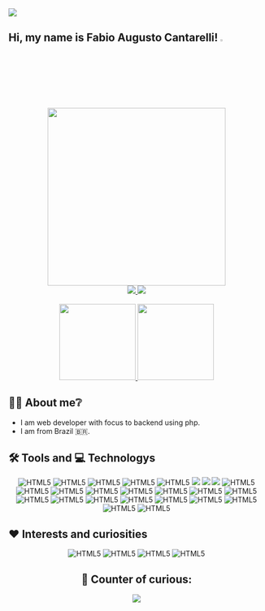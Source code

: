 <img src="https://img.shields.io/badge/version-1.0.0-green">

## Hi, my name is Fabio Augusto Cantarelli! <img src="https://c.tenor.com/e1ptzT0C0x4AAAAi/hi.gif" width="3%" />

<div align="center">
  <img width="350px" src="https://user-images.githubusercontent.com/53622768/164076399-e1f35c73-36f7-453b-a39d-68d2773d1f47.png"/>
  
  <div>
    <a href="https://github.com/fabiocantarelli">
      <img src="https://img.shields.io/badge/GitHub-100000?style=for-the-badge&logo=github&logoColor=white"/>
    </a>
    <a href="https://www.linkedin.com/in/fabio-augusto-cantarelli-7a0b341a3" target="_blank">
      <img src="https://img.shields.io/badge/LinkedIn-0077B5?style=for-the-badge&logo=linkedin&logoColor=white"/>
    </a>
  </div>
</div>

<br/>

<div align="center">
  <a href="https://github.com/fabiocantarelli">
    <img height="150em" src="https://github-readme-stats.vercel.app/api?username=fabiocantarelli&count_private=true&include_all_commits=true&show_icons=true&theme=midnight-purple&hide_border=false&show_owner=true"/>
    <img height="150em" src="https://github-readme-stats.vercel.app/api/top-langs/?username=fabiocantarelli&theme=midnight-purple&hide_border=false&&layout=compact"/>
  </a>
</div>

## 👨‍💻 About me❔

- I am web developer with focus to backend using php.
- I am from Brazil 🇧🇷.

## 🛠️ Tools and 💻 Technologys

<div align="center" style="display: inline_block">
    <img alt="HTML5" aling="center" src="https://img.shields.io/badge/HTML5-E34F26?style=for-the-badge&logo=html5&logoColor=white">
    <img alt="HTML5" aling="center" src="https://img.shields.io/badge/CSS3-1572B6?style=for-the-badge&logo=css3&logoColor=white">
    <img alt="HTML5" aling="center" src="https://img.shields.io/badge/Bootstrap-563D7C?style=for-the-badge&logo=bootstrap&logoColor=white">
    <img alt="HTML5" aling="center" src="https://img.shields.io/badge/jQuery-0769AD?style=for-the-badge&logo=jquery&logoColor=white">
    <img alt="HTML5" aling="center" src="https://img.shields.io/badge/JavaScript-323330?style=for-the-badge&logo=javascript&logoColor=F7DF1E">
    <img src="https://img.shields.io/badge/Git-F05032?style=for-the-badge&amp;logo=git&amp;logoColor=white" style="max-width: 100%;">
    <img src="https://img.shields.io/badge/GitLab-FCA121?style=for-the-badge&amp;logo=gitlab&amp;logoColor=white" style="max-width: 100%;">
    <img src="https://img.shields.io/badge/phpstorm-143?style=for-the-badge&amp;logo=phpstorm&amp;logoColor=black&amp;color=black&amp;labelColor=darkorchid" style="max-width: 100%;">
    <img alt="HTML5" aling="center" src="https://img.shields.io/badge/Ubuntu-E95420?style=for-the-badge&logo=ubuntu&logoColor=white">
    <img alt="HTML5" aling="center" src="https://img.shields.io/badge/MySQL-4479A1?style=for-the-badge&logo=mysql&logoColor=white">
    <img alt="HTML5" aling="center" src="https://img.shields.io/badge/MariaDB-003545?style=for-the-badge&logo=mariadb&logoColor=white">
    <img alt="HTML5" aling="center" src="https://img.shields.io/badge/Oracle-F80000?style=for-the-badge&logo=oracle&logoColor=white">
    <img alt="HTML5" aling="center" src="https://img.shields.io/badge/Docker-1793D1?style=for-the-badge&logo=docker&logoColor=white">
    <img alt="HTML5" aling="center" src="https://img.shields.io/badge/PHP-7377AD?style=for-the-badge&logo=php&logoColor=white">
    <img alt="HTML5" aling="center" src="https://img.shields.io/badge/Composer-885630?style=for-the-badge&logo=composer&logoColor=white">
    <img alt="HTML5" aling="center" src="https://img.shields.io/badge/Shell_script-282E34?style=for-the-badge&logo=gnu-bash&logoColor=white">
    <img alt="HTML5" aling="center" src="https://img.shields.io/badge/RabbitMQ-F05032?style=for-the-badge&logo=rabbitmq&logoColor=white">
    <img alt="HTML5" aling="center" src="https://img.shields.io/badge/Symfony-282E34?style=for-the-badge&logo=symfony&logoColor=white">
    <img alt="HTML5" aling="center" src="https://img.shields.io/badge/Twig-282E34?style=for-the-badge&logo=twig&logoColor=white">
    <img alt="HTML5" aling="center" src="https://img.shields.io/badge/Markdown-000000?style=for-the-badge&logo=markdown&logoColor=white">
    <img alt="HTML5" aling="center" src="https://img.shields.io/badge/Nginx-009639?style=for-the-badge&logo=nginx&logoColor=white">
    <img alt="HTML5" aling="center" src="https://img.shields.io/badge/Apache2-D22128?style=for-the-badge&logo=apache&logoColor=white">
    <img alt="HTML5" aling="center" src="https://img.shields.io/badge/VirtualBox-183A61?style=for-the-badge&logo=virtualbox&logoColor=white">
    <img alt="HTML5" aling="center" src="https://img.shields.io/badge/Node.js-339933?style=for-the-badge&logo=node.js&logoColor=white">
    <img alt="HTML5" aling="center" src="https://img.shields.io/badge/NPM-CB3837?style=for-the-badge&logo=npm&logoColor=white">
</div>

## ❤️ Interests and curiosities

<div align="center" style="display: inline_block">
    <img alt="HTML5" aling="center" src="https://img.shields.io/badge/Arduino-00979D?style=for-the-badge&logo=arduino&logoColor=white">
    <img alt="HTML5" aling="center" src="https://img.shields.io/badge/Python-3776AB?style=for-the-badge&logo=python&logoColor=white">
    <img alt="HTML5" aling="center" src="https://img.shields.io/badge/Hack_THE_BOX-9FEF00?style=for-the-badge&logo=hackthebox&logoColor=black">
    <img alt="HTML5" aling="center" src="https://img.shields.io/badge/Hacking-1A1A1A?style=for-the-badge&logo=Hackaday&logoColor=white">
</div>


<div align="center">
  <h2>👀 Counter of curious:</h2>
  <p align="center" dir="auto"> 
    <a target="_blank" rel="noopener noreferrer" href="https://camo.githubusercontent.com/31e783fd880a83f35e786f52823dca00112d544b4a1d8e4bbad7d8b576fb2158/68747470733a2f2f70726f66696c652d636f756e7465722e676c697463682e6d652f746574657573417261756a6f2f636f756e742e737667"><img src="https://profile-counter.glitch.me/fabiocantarelli/count.svg" data-canonical-src="https://profile-counter.glitch.me/fabiocantarelli/count.svg" style="max-width: 100%;"></a>
  </p>
</div>
